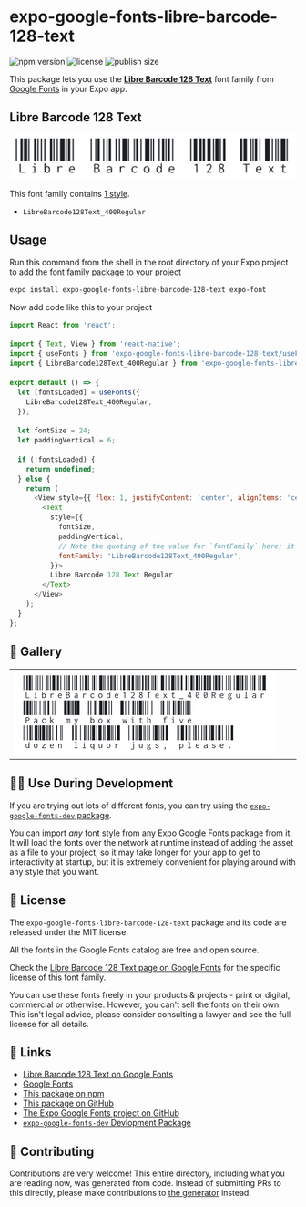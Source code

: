 # expo-google-fonts-libre-barcode-128-text

![npm version](https://flat.badgen.net/npm/v/expo-google-fonts-libre-barcode-128-text)
![license](https://flat.badgen.net/github/license/expo/google-fonts)
![publish size](https://flat.badgen.net/packagephobia/install/expo-google-fonts-libre-barcode-128-text)

This package lets you use the [**Libre Barcode 128 Text**](https://fonts.google.com/specimen/Libre+Barcode+128+Text) font family from [Google Fonts](https://fonts.google.com/) in your Expo app.

## Libre Barcode 128 Text

![Libre Barcode 128 Text](./font-family.png)

This font family contains [1 style](#-gallery).

- `LibreBarcode128Text_400Regular`

## Usage

Run this command from the shell in the root directory of your Expo project to add the font family package to your project
```sh
expo install expo-google-fonts-libre-barcode-128-text expo-font
```

Now add code like this to your project
```js
import React from 'react';

import { Text, View } from 'react-native';
import { useFonts } from 'expo-google-fonts-libre-barcode-128-text/useFonts';
import { LibreBarcode128Text_400Regular } from 'expo-google-fonts-libre-barcode-128-text/400Regular';

export default () => {
  let [fontsLoaded] = useFonts({
    LibreBarcode128Text_400Regular,
  });

  let fontSize = 24;
  let paddingVertical = 6;

  if (!fontsLoaded) {
    return undefined;
  } else {
    return (
      <View style={{ flex: 1, justifyContent: 'center', alignItems: 'center' }}>
        <Text
          style={{
            fontSize,
            paddingVertical,
            // Note the quoting of the value for `fontFamily` here; it expects a string!
            fontFamily: 'LibreBarcode128Text_400Regular',
          }}>
          Libre Barcode 128 Text Regular
        </Text>
      </View>
    );
  }
};

```

## 🔡 Gallery


||||
|-|-|-|
|![LibreBarcode128Text_400Regular](.//400Regular/LibreBarcode128Text_400Regular.ttf.png)||||


## 👩‍💻 Use During Development

If you are trying out lots of different fonts, you can try using the [`expo-google-fonts-dev` package](https://github.com/freeboub/google-fonts/tree/master/font-packages/dev#readme).

You can import *any* font style from any Expo Google Fonts package from it. It will load the fonts
over the network at runtime instead of adding the asset as a file to your project, so it may take longer
for your app to get to interactivity at startup, but it is extremely convenient
for playing around with any style that you want.

## 📖 License

The `expo-google-fonts-libre-barcode-128-text` package and its code are released under the MIT license.

All the fonts in the Google Fonts catalog are free and open source.

Check the [Libre Barcode 128 Text page on Google Fonts](https://fonts.google.com/specimen/Libre+Barcode+128+Text) for the specific license of this font family.

You can use these fonts freely in your products & projects - print or digital, commercial or otherwise. However, you can't sell the fonts on their own. This isn't legal advice, please consider consulting a lawyer and see the full license for all details.

## 🔗 Links

- [Libre Barcode 128 Text on Google Fonts](https://fonts.google.com/specimen/Libre+Barcode+128+Text)
- [Google Fonts](https://fonts.google.com/)
- [This package on npm](https://www.npmjs.com/package/expo-google-fonts-libre-barcode-128-text)
- [This package on GitHub](https://github.com/freeboub/google-fonts/tree/master/font-packages/libre-barcode-128-text)
- [The Expo Google Fonts project on GitHub](https://github.com/freeboub/google-fonts)
- [`expo-google-fonts-dev` Devlopment Package](https://github.com/freeboub/google-fonts/tree/master/font-packages/dev)

## 🤝 Contributing

Contributions are very welcome! This entire directory, including what you are reading now, was generated from code. Instead of submitting PRs to this directly, please make contributions to [the generator](https://github.com/freeboub/google-fonts/tree/master/packages/generator) instead.
